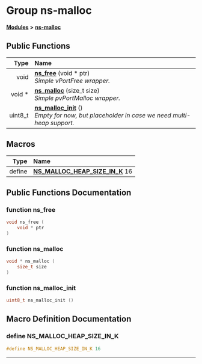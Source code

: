 

# Group ns-malloc



[**Modules**](modules.md) **>** [**ns-malloc**](group__ns-malloc.md)










































## Public Functions

| Type | Name |
| ---: | :--- |
|  void | [**ns\_free**](#function-ns_free) (void \* ptr) <br>_Simple vPortFree wrapper._  |
|  void \* | [**ns\_malloc**](#function-ns_malloc) (size\_t size) <br>_Simple pvPortMalloc wrapper._  |
|  uint8\_t | [**ns\_malloc\_init**](#function-ns_malloc_init) () <br>_Empty for now, but placeholder in case we need multi-heap support._  |



























## Macros

| Type | Name |
| ---: | :--- |
| define  | [**NS\_MALLOC\_HEAP\_SIZE\_IN\_K**](ns__malloc_8h.md#define-ns_malloc_heap_size_in_k)  16<br> |

## Public Functions Documentation




### function ns\_free 

```C++
void ns_free (
    void * ptr
) 
```






### function ns\_malloc 

```C++
void * ns_malloc (
    size_t size
) 
```






### function ns\_malloc\_init 

```C++
uint8_t ns_malloc_init () 
```



## Macro Definition Documentation





### define NS\_MALLOC\_HEAP\_SIZE\_IN\_K 

```C++
#define NS_MALLOC_HEAP_SIZE_IN_K 16
```




------------------------------


